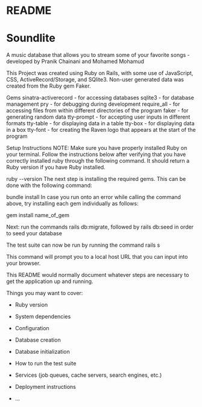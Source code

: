 # README

<h1>Soundlite</h1>

A music database that allows you to stream some of your favorite songs -  developed by Pranik Chainani and Mohamed Mohamud

This Project was created using Ruby on Rails, with some use of JavaScript, CSS, ActiveRecord/Storage, and SQlite3. 
Non-user generated data was created from the Ruby gem Faker.

Gems
sinatra-activerecord - for accessing databases
sqlite3 - for database management
pry - for debugging during development
require_all - for accessing files from within different directories of the program
faker - for generating random data
tty-prompt - for accepting user inputs in different formats
tty-table - for displaying data in a table
tty-box - for displaying data in a box
tty-font - for creating the Raven logo that appears at the start of the program

Setup Instructions
NOTE: Make sure you have properly installed Ruby on your terminal. Follow the instructions below after verifying that you have correctly installed ruby through the following command. It should return a Ruby version if you have Ruby installed.

ruby --version
The next step is installing the required gems. This can be done with the following command:

bundle install
In case you run onto an error while calling the command above, try installing each gem individually as follows:

gem install name_of_gem

Next: run the commands rails db:migrate, followed by rails db:seed in order to seed your database

The test suite can now be run by running the command 
    rails s

This command will prompt you to a local host URL that you can input into your browser.


This README would normally document whatever steps are necessary to get the
application up and running.

Things you may want to cover:

* Ruby version

* System dependencies

* Configuration

* Database creation

* Database initialization

* How to run the test suite

* Services (job queues, cache servers, search engines, etc.)

* Deployment instructions

* ...
